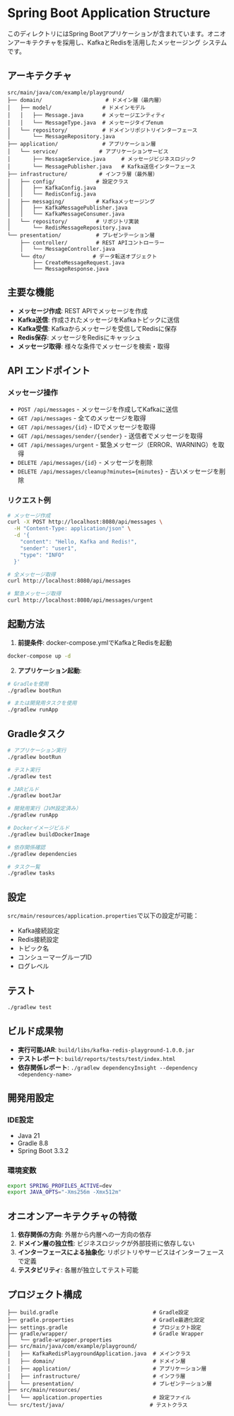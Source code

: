 # Spring Boot Application Structure

このディレクトリにはSpring Bootアプリケーションが含まれています。オニオンアーキテクチャを採用し、KafkaとRedisを活用したメッセージング システムです。

## アーキテクチャ

```
src/main/java/com/example/playground/
├── domain/                    # ドメイン層（最内層）
│   ├── model/                # ドメインモデル
│   │   ├── Message.java      # メッセージエンティティ
│   │   └── MessageType.java  # メッセージタイプenum
│   └── repository/           # ドメインリポジトリインターフェース
│       └── MessageRepository.java
├── application/              # アプリケーション層
│   └── service/             # アプリケーションサービス
│       ├── MessageService.java     # メッセージビジネスロジック
│       └── MessagePublisher.java   # Kafka送信インターフェース
├── infrastructure/          # インフラ層（最外層）
│   ├── config/             # 設定クラス
│   │   ├── KafkaConfig.java
│   │   └── RedisConfig.java
│   ├── messaging/          # Kafkaメッセージング
│   │   ├── KafkaMessagePublisher.java
│   │   └── KafkaMessageConsumer.java
│   └── repository/         # リポジトリ実装
│       └── RedisMessageRepository.java
└── presentation/           # プレゼンテーション層
    ├── controller/         # REST APIコントローラー
    │   └── MessageController.java
    └── dto/               # データ転送オブジェクト
        ├── CreateMessageRequest.java
        └── MessageResponse.java
```

## 主要な機能

- **メッセージ作成**: REST APIでメッセージを作成
- **Kafka送信**: 作成されたメッセージをKafkaトピックに送信
- **Kafka受信**: Kafkaからメッセージを受信してRedisに保存
- **Redis保存**: メッセージをRedisにキャッシュ
- **メッセージ取得**: 様々な条件でメッセージを検索・取得

## API エンドポイント

### メッセージ操作
- `POST /api/messages` - メッセージを作成してKafkaに送信
- `GET /api/messages` - 全てのメッセージを取得
- `GET /api/messages/{id}` - IDでメッセージを取得
- `GET /api/messages/sender/{sender}` - 送信者でメッセージを取得
- `GET /api/messages/urgent` - 緊急メッセージ（ERROR、WARNING）を取得
- `DELETE /api/messages/{id}` - メッセージを削除
- `DELETE /api/messages/cleanup?minutes={minutes}` - 古いメッセージを削除

### リクエスト例

```bash
# メッセージ作成
curl -X POST http://localhost:8080/api/messages \
  -H "Content-Type: application/json" \
  -d '{
    "content": "Hello, Kafka and Redis!",
    "sender": "user1",
    "type": "INFO"
  }'

# 全メッセージ取得
curl http://localhost:8080/api/messages

# 緊急メッセージ取得
curl http://localhost:8080/api/messages/urgent
```

## 起動方法

1. **前提条件**: docker-compose.ymlでKafkaとRedisを起動
```bash
docker-compose up -d
```

2. **アプリケーション起動**:
```bash
# Gradleを使用
./gradlew bootRun

# または開発用タスクを使用
./gradlew runApp
```

## Gradleタスク

```bash
# アプリケーション実行
./gradlew bootRun

# テスト実行
./gradlew test

# JARビルド
./gradlew bootJar

# 開発用実行（JVM設定済み）
./gradlew runApp

# Dockerイメージビルド
./gradlew buildDockerImage

# 依存関係確認
./gradlew dependencies

# タスク一覧
./gradlew tasks
```

## 設定

`src/main/resources/application.properties`で以下の設定が可能：

- Kafka接続設定
- Redis接続設定
- トピック名
- コンシューマーグループID
- ログレベル

## テスト

```bash
./gradlew test
```

## ビルド成果物

- **実行可能JAR**: `build/libs/kafka-redis-playground-1.0.0.jar`
- **テストレポート**: `build/reports/tests/test/index.html`
- **依存関係レポート**: `./gradlew dependencyInsight --dependency <dependency-name>`

## 開発用設定

### IDE設定
- Java 21
- Gradle 8.8
- Spring Boot 3.3.2

### 環境変数
```bash
export SPRING_PROFILES_ACTIVE=dev
export JAVA_OPTS="-Xms256m -Xmx512m"
```

## オニオンアーキテクチャの特徴

1. **依存関係の方向**: 外層から内層への一方向の依存
2. **ドメイン層の独立性**: ビジネスロジックが外部技術に依存しない
3. **インターフェースによる抽象化**: リポジトリやサービスはインターフェースで定義
4. **テスタビリティ**: 各層が独立してテスト可能

## プロジェクト構成

```
├── build.gradle                              # Gradle設定
├── gradle.properties                         # Gradle最適化設定
├── settings.gradle                           # プロジェクト設定
├── gradle/wrapper/                           # Gradle Wrapper
│   └── gradle-wrapper.properties
├── src/main/java/com/example/playground/
│   ├── KafkaRedisPlaygroundApplication.java  # メインクラス
│   ├── domain/                               # ドメイン層
│   ├── application/                          # アプリケーション層
│   ├── infrastructure/                       # インフラ層
│   └── presentation/                         # プレゼンテーション層
├── src/main/resources/
│   └── application.properties                # 設定ファイル
└── src/test/java/                           # テストクラス
```
